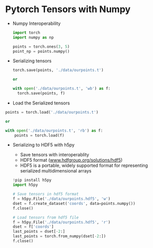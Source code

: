 # Pytorch Tensors with Numpy



* Numpy Interoperability

  

  ```python
  import torch
  import numpy as np
  
  points = torch.ones(3, 5)
  point_np = points.numpy()
  ```

  

* Serializing tensors

  ```python
  torch.save(points, './data/ourpoints.t')
  
  or
  
  with open('./data/ourpoints.t', 'wb') as f:
  	torch.save(points, f)
  ```



* Load the Serialized tensors

```python
points = torch.load('./data/ourpoints.t')

or

with open('./data/ourpoints.t', 'rb') as f:
	points = torch.load(f)
```



* Serializing to HDF5 with h5py

  * Save tensors with interoperablity
  * HDF5 format (www.hdfgroup.org/solutions/hdf5)
  * HDF5 is a portable, widely supported format for representing serialized multidimensional arrays

  ```python
  !pip install h5py
  import h5py
  
  # Save tensors in hdf5 format
  f = h5py.File('./data/ourpoints.hdf5', 'w')
  dset = f.create_dataset('coords', data=points.numpy())
  f.close()
  
  # Load tensors from hdf5 file
  f = h5py.File('./data/ourpoints.hdf5', 'r')
  dset = f['coords']
  last_points = dset[-2:]
  last_points = torch.from_numpy(dset[-2:])
  f.close()
  ```

  

